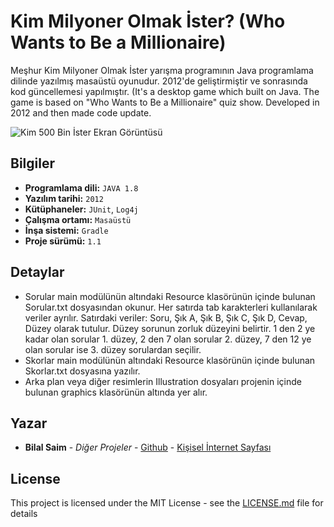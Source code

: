 # Kim Milyoner Olmak İster? (Who Wants to Be a Millionaire)

Meşhur Kim Milyoner Olmak İster yarışma programının Java programlama dilinde yazılmış masaüstü oyunudur. 2012'de geliştirmiştir ve sonrasında kod güncellemesi yapılmıştır. (It's a desktop game which built on Java. The game is based on "Who Wants to Be a Millionaire" quiz show. Developed in 2012 and then made code update.

![Kim 500 Bin İster Ekran Görüntüsü](https://bilalsaim.com/500m.png)

## Bilgiler

* **Programlama dili:** `JAVA 1.8`
* **Yazılım tarihi:** `2012`
* **Kütüphaneler:** `JUnit`, `Log4j`
* **Çalışma ortamı:** `Masaüstü`
* **İnşa sistemi:** `Gradle`
* **Proje sürümü:** `1.1`

## Detaylar

* Sorular main modülünün altındaki Resource klasörünün içinde bulunan Sorular.txt dosyasından okunur. Her satırda tab karakterleri kullanılarak veriler ayrılır. Satırdaki veriler: Soru, Şık A, Şık B, Şık C, Şık D, Cevap, Düzey olarak tutulur. Düzey sorunun zorluk düzeyini belirtir. 1 den 2 ye kadar olan sorular 1. düzey, 2 den 7 olan sorular 2. düzey, 7 den 12 ye olan sorular ise 3. düzey sorulardan seçilir.
* Skorlar main modülünün altındaki Resource klasörünün içinde bulunan Skorlar.txt dosyasına yazılır.
* Arka plan veya diğer resimlerin Illustration dosyaları projenin içinde bulunan graphics klasörünün altında yer alır.

## Yazar

* **Bilal Saim** - *Diğer Projeler* - [Github](https://github.com/bilalsaim) - [Kişisel İnternet Sayfası](https://github.com/bilalsaim)

## License

This project is licensed under the MIT License - see the [LICENSE.md](LICENSE.md) file for details
